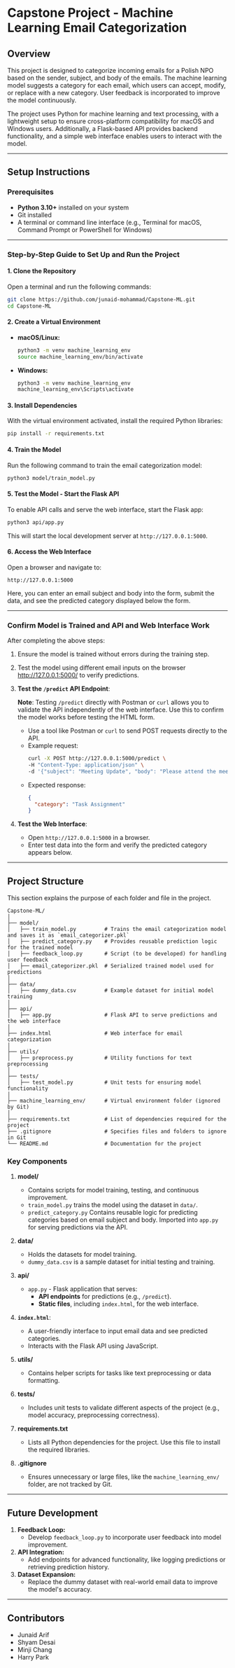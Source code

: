 # Capstone Project - Machine Learning Email Categorization

## Overview

This project is designed to categorize incoming emails for a Polish NPO based on the sender, subject, and body of the emails. The machine learning model suggests a category for each email, which users can accept, modify, or replace with a new category. User feedback is incorporated to improve the model continuously.

The project uses Python for machine learning and text processing, with a lightweight setup to ensure cross-platform compatibility for macOS and Windows users. Additionally, a Flask-based API provides backend functionality, and a simple web interface enables users to interact with the model.

---

## Setup Instructions

### Prerequisites

- **Python 3.10+** installed on your system
- Git installed
- A terminal or command line interface (e.g., Terminal for macOS, Command Prompt or PowerShell for Windows)

---

### Step-by-Step Guide to Set Up and Run the Project

#### 1. Clone the Repository

Open a terminal and run the following commands:

```bash
git clone https://github.com/junaid-mohammad/Capstone-ML.git
cd Capstone-ML
```

#### 2. Create a Virtual Environment

- **macOS/Linux:**

  ```bash
  python3 -m venv machine_learning_env
  source machine_learning_env/bin/activate
  ```

- **Windows:**
  ```bash
  python3 -m venv machine_learning_env
  machine_learning_env\Scripts\activate
  ```

#### 3. Install Dependencies

With the virtual environment activated, install the required Python libraries:

```bash
pip install -r requirements.txt
```

#### 4. Train the Model

Run the following command to train the email categorization model:

```bash
python3 model/train_model.py
```

#### 5. Test the Model - Start the Flask API

To enable API calls and serve the web interface, start the Flask app:

```bash
python3 api/app.py
```

This will start the local development server at `http://127.0.0.1:5000`.

#### 6. Access the Web Interface

Open a browser and navigate to:

```
http://127.0.0.1:5000
```

Here, you can enter an email subject and body into the form, submit the data, and see the predicted category displayed below the form.

---

### **Confirm Model is Trained and API and Web Interface Work**

After completing the above steps:

1. Ensure the model is trained without errors during the training step.

2. Test the model using different email inputs on the browser http://127.0.0.1:5000/ to verify predictions.

3. **Test the `/predict` API Endpoint**:

   **Note**: Testing `/predict` directly with Postman or `curl` allows you to validate the API independently of the web interface. Use this to confirm the model works before testing the HTML form.

   - Use a tool like Postman or `curl` to send POST requests directly to the API.
   - Example request:
     ```bash
     curl -X POST http://127.0.0.1:5000/predict \
     -H "Content-Type: application/json" \
     -d '{"subject": "Meeting Update", "body": "Please attend the meeting at 10 AM"}'
     ```
   - Expected response:
     ```json
     {
       "category": "Task Assignment"
     }
     ```

4. **Test the Web Interface**:
   - Open `http://127.0.0.1:5000` in a browser.
   - Enter test data into the form and verify the predicted category appears below.

---

## Project Structure

This section explains the purpose of each folder and file in the project.

```
Capstone-ML/
│
├── model/
│   ├── train_model.py         # Trains the email categorization model and saves it as `email_categorizer.pkl`
│   ├── predict_category.py    # Provides reusable prediction logic for the trained model
│   ├── feedback_loop.py       # Script (to be developed) for handling user feedback
│   ├── email_categorizer.pkl  # Serialized trained model used for predictions
│
├── data/
│   ├── dummy_data.csv         # Example dataset for initial model training
│
├── api/
│   ├── app.py                 # Flask API to serve predictions and the web interface
│
├── index.html                 # Web interface for email categorization
│
├── utils/
│   ├── preprocess.py          # Utility functions for text preprocessing
│
├── tests/
│   ├── test_model.py          # Unit tests for ensuring model functionality
│
├── machine_learning_env/      # Virtual environment folder (ignored by Git)
│
├── requirements.txt           # List of dependencies required for the project
├── .gitignore                 # Specifies files and folders to ignore in Git
└── README.md                  # Documentation for the project
```

### Key Components

1. **model/**

   - Contains scripts for model training, testing, and continuous improvement.
   - `train_model.py` trains the model using the dataset in `data/`.
   - `predict_category.py` Contains reusable logic for predicting categories based on email subject and body. Imported into `app.py` for serving predictions via the API.

2. **data/**

   - Holds the datasets for model training.
   - `dummy_data.csv` is a sample dataset for initial testing and training.

3. **api/**

   - `app.py` - Flask application that serves:
     - **API endpoints** for predictions (e.g., `/predict`).
     - **Static files**, including `index.html`, for the web interface.

4. **`index.html`**:

   - A user-friendly interface to input email data and see predicted categories.
   - Interacts with the Flask API using JavaScript.

5. **utils/**

   - Contains helper scripts for tasks like text preprocessing or data formatting.

6. **tests/**

   - Includes unit tests to validate different aspects of the project (e.g., model accuracy, preprocessing correctness).

7. **requirements.txt**

   - Lists all Python dependencies for the project. Use this file to install the required libraries.

8. **.gitignore**
   - Ensures unnecessary or large files, like the `machine_learning_env/` folder, are not tracked by Git.

---

## Future Development

1. **Feedback Loop:**
   - Develop `feedback_loop.py` to incorporate user feedback into model improvement.
2. **API Integration:**
   - Add endpoints for advanced functionality, like logging predictions or retrieving prediction history.
3. **Dataset Expansion:**
   - Replace the dummy dataset with real-world email data to improve the model's accuracy.

---

## Contributors

- Junaid Arif
- Shyam Desai
- Minji Chang
- Harry Park
